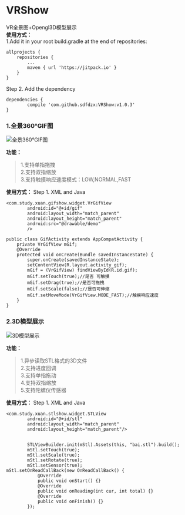 # VRShow
VR全景图+Opengl3D模型展示  
**使用方式：**  
1.Add it in your root build.gradle at the end of repositories:

	allprojects {
		repositories {
			...
			maven { url 'https://jitpack.io' }
		}
	}
Step 2. Add the dependency

	dependencies {
	        compile 'com.github.sdfdzx:VRShow:v1.0.3'
	}
### 1.全景360°GIF图
![全景360°GIF图](https://github.com/sdfdzx/VRShow/blob/master/gif/gifdemofinal.gif)  

**功能：**  
>1.支持单指拖拽  
>2.支持双指缩放  
>3.支持触摸响应速度模式：LOW,NORMAL,FAST    

**使用方式：**
Step 1. XML and Java
```
<com.study.xuan.gifshow.widget.VrGifView
        android:id="@+id/gif"
        android:layout_width="match_parent"
        android:layout_height="match_parent"
        android:src="@drawable/demo"
        />

public class GifActivity extends AppCompatActivity {
    private VrGifView mGif;
    @Override
    protected void onCreate(Bundle savedInstanceState) {
        super.onCreate(savedInstanceState);
        setContentView(R.layout.activity_gif);
        mGif = (VrGifView) findViewById(R.id.gif);
        mGif.setTouch(true);//是否 可触摸
        mGif.setDrag(true);//是否可拖拽
        mGif.setScale(false);//是否可伸缩
        mGif.setMoveMode(VrGifView.MODE_FAST);//触摸响应速度
    }
}
```
### 2.3D模型展示  
![3D模型展示](https://github.com/sdfdzx/VRShow/blob/master/gif/book.gif)  

**功能：**  
>1.异步读取STL格式的3D文件  
>2.支持进度回调  
>3.支持单指拖动  
>4.支持双指缩放  
>5.支持陀螺仪传感器  

**使用方式：**
Step 1. XML and Java
```
<com.study.xuan.stlshow.widget.STLView
        android:id="@+id/stl"
        android:layout_width="match_parent"
        android:layout_height="match_parent"/>


        STLViewBuilder.init(mStl).Assets(this, "bai.stl").build();
        mStl.setTouch(true);
        mStl.setScale(true);
        mStl.setRotate(true);
        mStl.setSensor(true);
mStl.setOnReadCallBack(new OnReadCallBack() {
            @Override
            public void onStart() {}
            @Override
            public void onReading(int cur, int total) {}
            @Override
            public void onFinish() {}
        });
```
